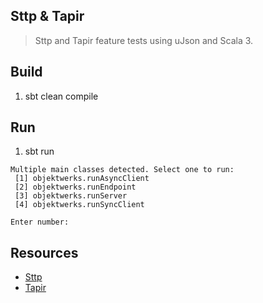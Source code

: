 Sttp & Tapir
------------
>Sttp and Tapir feature tests using uJson and Scala 3.

Build
-----
1. sbt clean compile

Run
---
1. sbt run
```
Multiple main classes detected. Select one to run:
 [1] objektwerks.runAsyncClient
 [2] objektwerks.runEndpoint
 [3] objektwerks.runServer
 [4] objektwerks.runSyncClient

Enter number:
```

Resources
---------
* [Sttp](https://sttp.softwaremill.com/en/stable/#)
* [Tapir](https://tapir.softwaremill.com/en/latest/index.html)
